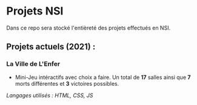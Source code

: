 # Projets NSI

Dans ce repo sera stocké l'entièreté des projets effectués en NSI.

## Projets actuels (2021) :

### La Ville de L'Enfer
* Mini-Jeu intéractifs avec choix a faire. Un total de **17** salles ainsi que **7** morts différentes et **3** victoires possibles.

*Langages utilisés : HTML, CSS, JS*
